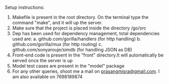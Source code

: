 Setup instructions:
1. Makefile is present in the root directory. On the terminal type the command "make", and it will up the server.
2. Make sure that the project is placed inside the directory /go/src
3. Dep has been used for dependency management, total dependencies used are: 
    a. github.com/gorilla/handlers (for http handling)
    b. github.com/gorilla/mux (for http routing)
    c. github.com/sonyarouje/simdb (for handling JSON as DB)
4. Front-end code is present in the "front" directory.It will automatically be served once the server is up
5. Model test cases are present in the "model" package
6. For any other queries, shoot me a mail on prasangmisra@gmail.com. I am also available on 7698189874